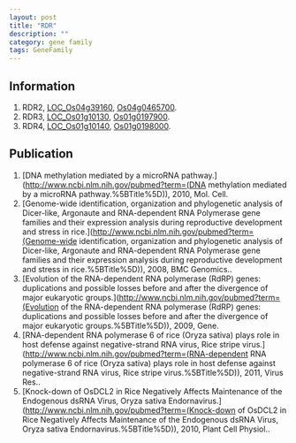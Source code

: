 ```yaml
---
layout: post
title: "RDR"
description: ""
category: gene family
tags: GeneFamily
---
```


## Information
1. RDR2, [LOC_Os04g39160](http://rice.plantbiology.msu.edu/cgi-bin/ORF_infopage.cgi?orf=LOC_Os04g39160), [Os04g0465700](http://rapdb.dna.affrc.go.jp/viewer/gbrowse_details/irgsp1?name=Os04g0465700).
2. RDR3, [LOC_Os01g10130](http://rice.plantbiology.msu.edu/cgi-bin/ORF_infopage.cgi?orf=LOC_Os01g10130), [Os01g0197900](http://rapdb.dna.affrc.go.jp/viewer/gbrowse_details/irgsp1?name=Os01g0197900).
3. RDR4, [LOC_Os01g10140](http://rice.plantbiology.msu.edu/cgi-bin/ORF_infopage.cgi?orf=LOC_Os01g10140), [Os01g0198000](http://rapdb.dna.affrc.go.jp/viewer/gbrowse_details/irgsp1?name=Os01g0198000).

## Publication
1. [DNA methylation mediated by a microRNA pathway.](http://www.ncbi.nlm.nih.gov/pubmed?term=(DNA methylation mediated by a microRNA pathway.%5BTitle%5D)), 2010, Mol. Cell.
2. [Genome-wide identification, organization and phylogenetic analysis of Dicer-like, Argonaute and RNA-dependent RNA Polymerase gene families and their expression analysis during reproductive development and stress in rice.](http://www.ncbi.nlm.nih.gov/pubmed?term=(Genome-wide identification, organization and phylogenetic analysis of Dicer-like, Argonaute and RNA-dependent RNA Polymerase gene families and their expression analysis during reproductive development and stress in rice.%5BTitle%5D)), 2008, BMC Genomics..
3. [Evolution of the RNA-dependent RNA polymerase (RdRP) genes: duplications and possible losses before and after the divergence of major eukaryotic groups.](http://www.ncbi.nlm.nih.gov/pubmed?term=(Evolution of the RNA-dependent RNA polymerase (RdRP) genes: duplications and possible losses before and after the divergence of major eukaryotic groups.%5BTitle%5D)), 2009, Gene.
4. [RNA-dependent RNA polymerase 6 of rice (Oryza sativa) plays role in host defense against negative-strand RNA virus, Rice stripe virus.](http://www.ncbi.nlm.nih.gov/pubmed?term=(RNA-dependent RNA polymerase 6 of rice (Oryza sativa) plays role in host defense against negative-strand RNA virus, Rice stripe virus.%5BTitle%5D)), 2011, Virus Res..
5. [Knock-down of OsDCL2 in Rice Negatively Affects Maintenance of the Endogenous dsRNA Virus, Oryza sativa Endornavirus.](http://www.ncbi.nlm.nih.gov/pubmed?term=(Knock-down of OsDCL2 in Rice Negatively Affects Maintenance of the Endogenous dsRNA Virus, Oryza sativa Endornavirus.%5BTitle%5D)), 2010, Plant Cell Physiol..


